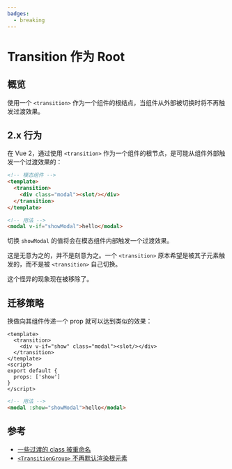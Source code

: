 ```yaml
---
badges:
  - breaking
---
```


# Transition 作为 Root <MigrationBadges :badges="$frontmatter.badges" />

## 概览

使用一个 `<transition>` 作为一个组件的根结点，当组件从外部被切换时将不再触发过渡效果。

## 2.x 行为

在 Vue 2，通过使用 `<transition>` 作为一个组件的根节点，是可能从组件外部触发一个过渡效果的：

```html
<!-- 模态组件 -->
<template>
  <transition>
    <div class="modal"><slot/></div>
  </transition>
</template>
```

```html
<!-- 用法 -->
<modal v-if="showModal">hello</modal>
```

切换 `showModal` 的值将会在模态组件内部触发一个过渡效果。

这是无意为之的，并不是刻意为之。一个 `<transition>` 原本希望是被其子元素触发的，而不是被 `<transition>` 自己切换。

这个怪异的现象现在被移除了。

## 迁移策略

换做向其组件传递一个 prop 就可以达到类似的效果：

```vue
<template>
  <transition>
    <div v-if="show" class="modal"><slot/></div>
  </transition>
</template>
<script>
export default {
  props: ['show']
}
</script>
```

```html
<!-- 用法 -->
<modal :show="showModal">hello</modal>
```

## 参考

- [一些过渡的 class 被重命名](/guide/migration/transition.html)
- [`<TransitionGroup>` 不再默认渲染根元素](/guide/migration/transition-group.html)
